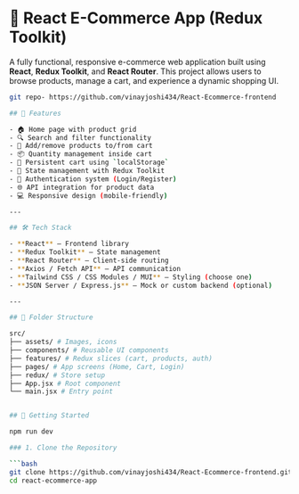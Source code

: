 # 🛒 React E-Commerce App (Redux Toolkit)

A fully functional, responsive e-commerce web application built using **React**, **Redux Toolkit**, and **React Router**. This project allows users to browse products, manage a cart, and experience a dynamic shopping UI.

````bash
git repo- https://github.com/vinayjoshi434/React-Ecommerce-frontend

## 🚀 Features

- 🏠 Home page with product grid
- 🔍 Search and filter functionality
- 🛒 Add/remove products to/from cart
- 📦 Quantity management inside cart
- 💾 Persistent cart using `localStorage`
- 🧠 State management with Redux Toolkit
- 🔐 Authentication system (Login/Register)
- 🌐 API integration for product data
- 💻 Responsive design (mobile-friendly)

---

## 🛠 Tech Stack

- **React** – Frontend library
- **Redux Toolkit** – State management
- **React Router** – Client-side routing
- **Axios / Fetch API** – API communication
- **Tailwind CSS / CSS Modules / MUI** – Styling (choose one)
- **JSON Server / Express.js** – Mock or custom backend (optional)

---

## 📁 Folder Structure

src/
├── assets/ # Images, icons
├── components/ # Reusable UI components
├── features/ # Redux slices (cart, products, auth)
├── pages/ # App screens (Home, Cart, Login)
├── redux/ # Store setup
├── App.jsx # Root component
└── main.jsx # Entry point


## 🚀 Getting Started

npm run dev

### 1. Clone the Repository

```bash
git clone https://github.com/vinayjoshi434/React-Ecommerce-frontend.git
cd react-ecommerce-app
````
